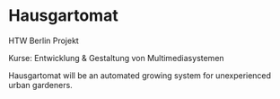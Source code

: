 # Hausgartomat
HTW Berlin Projekt

Kurse: Entwicklung & Gestaltung von Multimediasystemen

Hausgartomat will be an automated growing system for unexperienced urban gardeners.
